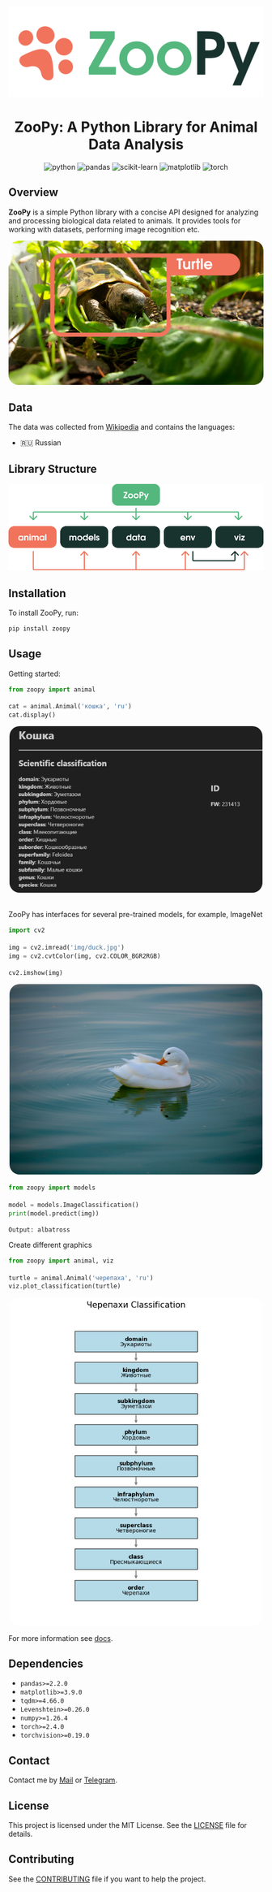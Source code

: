 <div align="center"><img src="img/logo.png"></div>

<h1 align="center"> ZooPy: A Python Library for Animal Data Analysis</h1>

<p align="center">
    <img alt="python" src="https://img.shields.io/badge/Python-3776AB?style=for-the-badge&logo=python&logoColor=white"/>
    <img alt="pandas" src="https://img.shields.io/badge/pandas-%23150458.svg?style=for-the-badge&logo=pandas&logoColor=white"/>
    <img alt="scikit-learn" src="https://img.shields.io/badge/scikit--learn-F7931E?style=for-the-badge&logo=scikit-learn&logoColor=white"/>
    <img alt="matplotlib" src="https://img.shields.io/badge/matplotlib-11557C?style=for-the-badge&logo=matplotlib&logoColor=white"/>
    <img alt="torch" src="https://img.shields.io/badge/Torch-EE4C2C?style=for-the-badge&logo=pytorch&logoColor=white"/>
</p>

## Overview
**ZooPy** is a simple Python library with a concise API designed for analyzing and processing biological data related to animals. It provides tools for working with datasets, performing image recognition etc.
<div align="center"><img src="img/turtle.png" style="border-radius: 20px"></div>

## Data
The data was collected from [Wikipedia](https://www.wikipedia.org/) and contains the languages:
- 🇷🇺 Russian

## Library Structure
<div align="center"><img src="img/structure.png" width=550px></div>

## Installation
To install ZooPy, run:

```bash
pip install zoopy
```

## Usage
Getting started:

```python
from zoopy import animal

cat = animal.Animal('кошка', 'ru')
cat.display()
```

<div align="center"><img src="img/cat-display.png" width=500px style="border-radius: 20px"></div>

\
ZooPy has interfaces for several pre-trained models, for example, ImageNet

```python
import cv2

img = cv2.imread('img/duck.jpg')
img = cv2.cvtColor(img, cv2.COLOR_BGR2RGB)

cv2.imshow(img)
```

<div align="center"><img src="img/duck.jpg" width=500px style="border-radius: 20px"></div>

```python
from zoopy import models

model = models.ImageClassification()
print(model.predict(img))
```

```Output: albatross```

Create different graphics

```python
from zoopy import animal, viz

turtle = animal.Animal('черепаха', 'ru')
viz.plot_classification(turtle)
```

<div align="center"><img src="img/classification.png" width=500px style="border-radius: 20px"></div>

For more information see [docs](docs/).

## Dependencies
- `pandas>=2.2.0`
- `matplotlib>=3.9.0`
- `tqdm>=4.66.0`
- `Levenshtein>=0.26.0`
- `numpy>=1.26.4`
- `torch>=2.4.0`
- `torchvision>=0.19.0`

## Contact
Contact me by [Mail](mailto:nikitabakutov2008@gmail.com) or [Telegram](https://t.me/droyti).

## License
This project is licensed under the MIT License. See the [LICENSE](./LICENSE) file for details.

## Contributing
See the [CONTRIBUTING](./CONTRIBUTING.md) file if you want to help the project.
